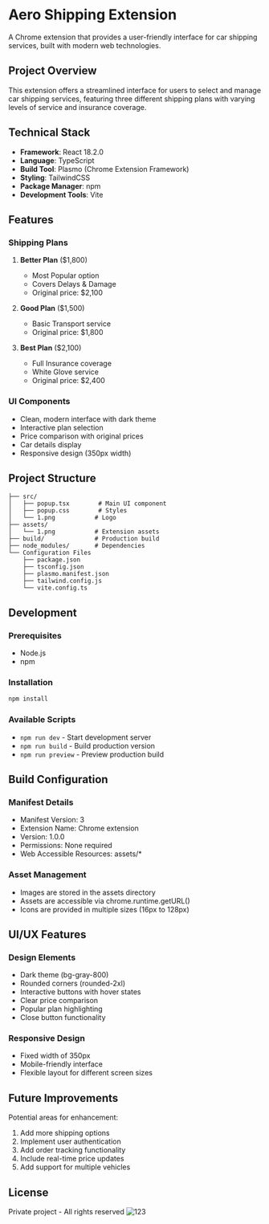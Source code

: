 # Aero Shipping Extension

A Chrome extension that provides a user-friendly interface for car shipping services, built with modern web technologies.

## Project Overview

This extension offers a streamlined interface for users to select and manage car shipping services, featuring three different shipping plans with varying levels of service and insurance coverage.

## Technical Stack

- **Framework**: React 18.2.0
- **Language**: TypeScript
- **Build Tool**: Plasmo (Chrome Extension Framework)
- **Styling**: TailwindCSS
- **Package Manager**: npm
- **Development Tools**: Vite

## Features

### Shipping Plans
1. **Better Plan** ($1,800)
   - Most Popular option
   - Covers Delays & Damage
   - Original price: $2,100

2. **Good Plan** ($1,500)
   - Basic Transport service
   - Original price: $1,800

3. **Best Plan** ($2,100)
   - Full Insurance coverage
   - White Glove service
   - Original price: $2,400

### UI Components
- Clean, modern interface with dark theme
- Interactive plan selection
- Price comparison with original prices
- Car details display
- Responsive design (350px width)

## Project Structure

```
├── src/
│   ├── popup.tsx        # Main UI component
│   ├── popup.css        # Styles
│   └── 1.png           # Logo
├── assets/
│   └── 1.png           # Extension assets
├── build/              # Production build
├── node_modules/       # Dependencies
└── Configuration Files
    ├── package.json
    ├── tsconfig.json
    ├── plasmo.manifest.json
    ├── tailwind.config.js
    └── vite.config.ts
```

## Development

### Prerequisites
- Node.js
- npm

### Installation
```bash
npm install
```

### Available Scripts
- `npm run dev` - Start development server
- `npm run build` - Build production version
- `npm run preview` - Preview production build

## Build Configuration

### Manifest Details
- Manifest Version: 3
- Extension Name: Chrome extension
- Version: 1.0.0
- Permissions: None required
- Web Accessible Resources: assets/*

### Asset Management
- Images are stored in the assets directory
- Assets are accessible via chrome.runtime.getURL()
- Icons are provided in multiple sizes (16px to 128px)

## UI/UX Features

### Design Elements
- Dark theme (bg-gray-800)
- Rounded corners (rounded-2xl)
- Interactive buttons with hover states
- Clear price comparison
- Popular plan highlighting
- Close button functionality

### Responsive Design
- Fixed width of 350px
- Mobile-friendly interface
- Flexible layout for different screen sizes

## Future Improvements

Potential areas for enhancement:
1. Add more shipping options
2. Implement user authentication
3. Add order tracking functionality
4. Include real-time price updates
5. Add support for multiple vehicles

## License

Private project - All rights reserved 
![123](https://github.com/user-attachments/assets/57565b4e-7550-4730-9796-73484fbe8d57)

